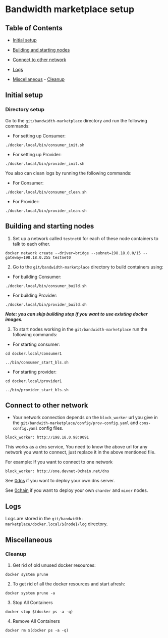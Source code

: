
# Bandwidth marketplace setup

## Table of Contents

- [Initial setup](#initial-setup)

- [Building and starting nodes](#building-and-starting-nodes)

- [Connect to other network](#connect-to-other-network)

- [Logs](#logs)

- [Miscellaneous](#miscellaneous) - [Cleanup](#cleanup)

## Initial setup

### Directory setup

Go to the `git/bandwidth-marketplace` directory and run the following commands:

- For setting up Consumer:

```
./docker.local/bin/consumer_init.sh
```

- For setting up Provider:

```
./docker.local/bin/provider_init.sh
```

You also can clean logs by running the following commands:

- For Consumer:

```
./docker.local/bin/consumer_clean.sh
```

- For Provider:

```
./docker.local/bin/provider_clean.sh
```

## Building and starting nodes


1. Set up a network called `testnet0` for each of these node containers to talk to each other.

 ```
docker network create --driver=bridge --subnet=198.18.0.0/15 --gateway=198.18.0.255 testnet0
```

2. Go to the `git/bandwidth-marketplace` directory to build containers using:


- For building Consumer:

```
./docker.local/bin/consumer_build.sh
```

- For building Provider:

```
./docker.local/bin/provider_build.sh
```

**_Note: you can skip building step if you want to use existing docker images._**

3. To start nodes working in the `git/bandwidth-marketplace` run the following commands:

- For starting consumer:

```
cd docker.local/consumer1
```
```
../bin/consumer_start_bls.sh
```

- For starting provider:

```
cd docker.local/provider1
```
```
../bin/provider_start_bls.sh
```

## Connect to other network

- Your network connection depends on the `block_worker` url you give in the `git/bandwith-marketplace/config/prov-config.yaml` and `cons-config.yaml` config files.

`block_worker: http://198.18.0.98:9091`

This works as a dns service, You need to know the above url for any network you want to connect, just replace it in the above mentioned file.

For example: If you want to connect to one network

```
block_worker: http://one.devnet-0chain.net/dns
```

See [0dns](https://github.com/0chain/0dns) if you want to deploy your own dns server.

See [0chain](https://github.com/0chain/0chain) if you want to deploy your own `sharder` and `miner` nodes.

## Logs

Logs are stored in the `git/bandwidth-marketplace/docker.local/${node}/log` directory.

## Miscellaneous

### Cleanup

1. Get rid of old unused docker resources:

```
docker system prune
```

2. To get rid of all the docker resources and start afresh:

```
docker system prune -a
```

3. Stop All Containers

```
docker stop $(docker ps -a -q)
```

4. Remove All Containers

```
docker rm $(docker ps -a -q)
```
